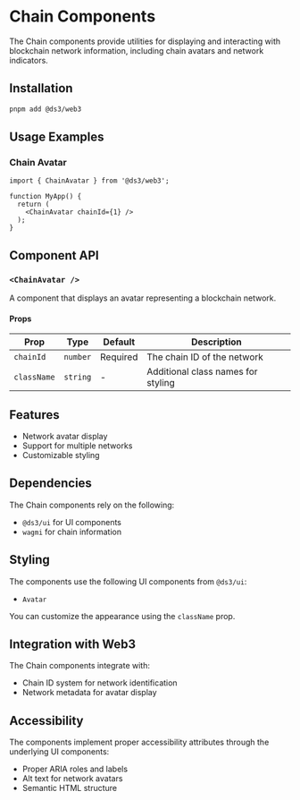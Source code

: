 # Chain Components

The Chain components provide utilities for displaying and interacting with blockchain network information, including chain avatars and network indicators.

## Installation

```bash
pnpm add @ds3/web3
```

## Usage Examples

### Chain Avatar

```tsx
import { ChainAvatar } from '@ds3/web3';

function MyApp() {
  return (
    <ChainAvatar chainId={1} />
  );
}
```

## Component API

### `<ChainAvatar />`

A component that displays an avatar representing a blockchain network.

#### Props

| Prop | Type | Default | Description |
|------|------|---------|-------------|
| `chainId` | `number` | Required | The chain ID of the network |
| `className` | `string` | - | Additional class names for styling |

## Features

- Network avatar display
- Support for multiple networks
- Customizable styling

## Dependencies

The Chain components rely on the following:
- `@ds3/ui` for UI components
- `wagmi` for chain information

## Styling

The components use the following UI components from `@ds3/ui`:
- `Avatar`

You can customize the appearance using the `className` prop.

## Integration with Web3

The Chain components integrate with:
- Chain ID system for network identification
- Network metadata for avatar display

## Accessibility

The components implement proper accessibility attributes through the underlying UI components:
- Proper ARIA roles and labels
- Alt text for network avatars
- Semantic HTML structure 